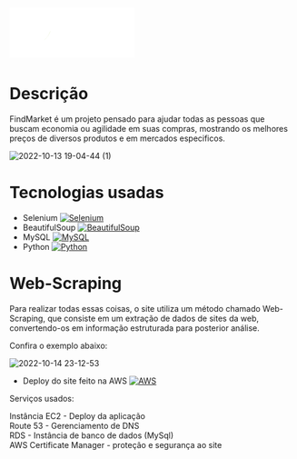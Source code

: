 <h1>
  <a href="https://www.google.com/"> <img src="https://raw.githubusercontent.com/dbentooojj/FindMarket/master/findmarket%20-%20django/static/images/Semcor_Aolado.png">     </a>
</h1>

<h1> Descrição </h1>
<p> FindMarket é um projeto pensado para ajudar todas as pessoas que buscam economia ou agilidade em suas compras, mostrando os melhores preços de diversos produtos e em mercados especificos. </p>

![2022-10-13 19-04-44 (1)](https://user-images.githubusercontent.com/100057646/195720626-ca1d9c32-5737-447c-ada3-d5fa551e8c60.gif)

<h1> Tecnologias usadas </h1>

* Selenium <a href="https://selenium.dev"><img src="https://selenium.dev/images/selenium_logo_square_green.png" width="25" alt="Selenium"/></a>
* BeautifulSoup <a href="https://www.crummy.com/software/BeautifulSoup/bs4/doc/"><img src="https://hwk0702.github.io//img/bs.png" width="25" alt="BeautifulSoup"/></a>
* MySQL <a href="https://dev.mysql.com/doc/"><img src="https://kinsta.com/wp-content/uploads/2019/04/mysql-logo-1.svg" width="43" alt="MySQL"/></a>
* Python <a href="https://docs.python.org/3/"><img src="https://upload.wikimedia.org/wikipedia/commons/thumb/0/0a/Python.svg/1200px-Python.svg.png" width="23" alt="Python"/></a>

<h1> Web-Scraping </h1>
<p> Para realizar todas essas coisas, o site utiliza um método chamado Web-Scraping, que consiste em um extração de dados de sites da web, convertendo-os em informação estruturada para posterior análise. 

Confira o exemplo abaixo: </p>
![2022-10-14 23-12-53](https://user-images.githubusercontent.com/100057646/195964521-0c25d90f-b474-4942-b3f8-87e410db2e12.gif)

* Deploy do site feito na AWS <a href="https://docs.aws.amazon.com/index.html?nc2=h_ql_doc_do"><img src="https://www.svgrepo.com/show/331300/aws.svg" width="30" alt="AWS"/></a>

Serviços usados:

Instância EC2 - Deploy da aplicação<br>
Route 53 - Gerenciamento de DNS<br>
RDS - Instância de banco de dados (MySql)<br>
AWS Certificate Manager - proteção e segurança ao site
